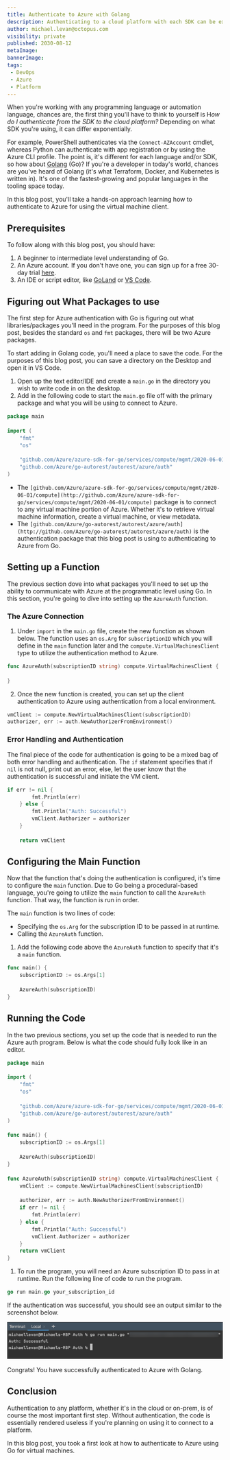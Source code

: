 ```yaml
---
title: Authenticate to Azure with Golang
description: Authenticating to a cloud platform with each SDK can be extremely different. Learn how to do it today with Go
author: michael.levan@octopus.com
visibility: private
published: 2030-08-12
metaImage:
bannerImage:
tags:
 - DevOps
 - Azure
 - Platform
---
```


When you're working with any programming language or automation language, chances are, the first thing you'll have to think to yourself is H*ow do I authenticate from the SDK to the cloud platform?* Depending on what SDK you're using, it can differ exponentially. 

For example, PowerShell authenticates via the `Connect-AZAccount` cmdlet, whereas Python can authenticate with app registration or by using the Azure CLI profile. The point is, it's different for each language and/or SDK, so how about [Golang](https://golang.org/) (Go)? If you're a developer in today's world, chances are you've heard of Golang (it's what Terraform, Docker, and Kubernetes is written in). It's one of the fastest-growing and popular languages in the tooling space today.

In this blog post, you'll take a hands-on approach learning how to authenticate to Azure for using the virtual machine client.

## Prerequisites

To follow along with this blog post, you should have:

1. A beginner to intermediate level understanding of Go.
2. An Azure account. If you don't have one, you can sign up for a free 30-day trial [here](https://azure.microsoft.com/en-us/free/).
3. An IDE or script editor, like [GoLand](https://www.jetbrains.com/go/) or [VS Code](https://code.visualstudio.com/).

## Figuring out What Packages to use

The first step for Azure authentication with Go is figuring out what libraries/packages you'll need in the program. For the purposes of this blog post, besides the standard `os` and `fmt` packages, there will be two Azure packages.

To start adding in Golang code, you'll need a place to save the code. For the purposes of this blog post, you can save a directory on the Desktop and open it in VS Code.

1. Open up the text editor/IDE and create a `main.go` in the directory you wish to write code in on the desktop.
2. Add in the following code to start the `main.go` file off with the primary package and what you will be using to connect to Azure.

```go
package main

import (
	"fmt"
	"os"

	"github.com/Azure/azure-sdk-for-go/services/compute/mgmt/2020-06-01/compute"
	"github.com/Azure/go-autorest/autorest/azure/auth"
)
```

- The `[github.com/Azure/azure-sdk-for-go/services/compute/mgmt/2020-06-01/compute](http://github.com/Azure/azure-sdk-for-go/services/compute/mgmt/2020-06-01/compute)` package is to connect to any virtual machine portion of Azure. Whether it's to retrieve virtual machine information, create a virtual machine, or view metadata.
- The `[github.com/Azure/go-autorest/autorest/azure/auth](http://github.com/Azure/go-autorest/autorest/azure/auth)` is the authentication package that this blog post is using to authenticating to Azure from Go.

## Setting up a Function

The previous section dove into what packages you'll need to set up the ability to communicate with Azure at the programmatic level using Go. In this section, you're going to dive into setting up the `AzureAuth` function.

### The Azure Connection

1. Under `import` in the `main.go` file, create the new function as shown below. The function uses an `os.Arg` for `subscriptionID` which you will define in the `main` function later and the `compute.VirtualMachinesClient` type to utilize the authentication method to Azure.

```go
func AzureAuth(subscriptionID string) compute.VirtualMachinesClient {

}
```

  2. Once the new function is created, you can set up the client authentication to Azure using authentication from a local environment.

```go
vmClient := compute.NewVirtualMachinesClient(subscriptionID)
authorizer, err := auth.NewAuthorizerFromEnvironment()
```

### Error Handling and Authentication

The final piece of the code for authentication is going to be a mixed bag of both error handling and authentication. The `if` statement specifies that if `nil` is not null, print out an error, else, let the user know that the authentication is successful and initiate the VM client.

```go
if err != nil {
		fmt.Println(err)
	} else {
		fmt.Println("Auth: Successful")
		vmClient.Authorizer = authorizer
	}

	return vmClient
```

## Configuring the Main Function

Now that the function that's doing the authentication is configured, it's time to configure the `main` function. Due to Go being a procedural-based language, you're going to utilize the `main` function to call the `AzureAuth` function. That way, the function is run in order.

The `main` function is two lines of code:

- Specifying the `os.Arg` for the subscription ID to be passed in at runtime.
- Calling the `AzureAuth` function.
1. Add the following code above the `AzureAuth` function to specify that it's a `main` function.

```go
func main() {
	subscriptionID := os.Args[1]

	AzureAuth(subscriptionID)
}
```

## Running the Code

In the two previous sections, you set up the code that is needed to run the Azure auth program. Below is what the code should fully look like in an editor.

```go
package main

import (
	"fmt"
	"os"

	"github.com/Azure/azure-sdk-for-go/services/compute/mgmt/2020-06-01/compute"
	"github.com/Azure/go-autorest/autorest/azure/auth"
)

func main() {
	subscriptionID := os.Args[1]

	AzureAuth(subscriptionID)
}

func AzureAuth(subscriptionID string) compute.VirtualMachinesClient {
	vmClient := compute.NewVirtualMachinesClient(subscriptionID)

	authorizer, err := auth.NewAuthorizerFromEnvironment()
	if err != nil {
		fmt.Println(err)
	} else {
		fmt.Println("Auth: Successful")
		vmClient.Authorizer = authorizer
	}
	return vmClient
}
```

1. To run the program, you will need an Azure subscription ID to pass in at runtime. Run the following line of code to run the program.

```go
go run main.go your_subscription_id
```

If the authentication was successful, you should see an output similar to the screenshot below.

![](images/1.png)

Congrats! You have successfully authenticated to Azure with Golang.

## Conclusion

Authentication to any platform, whether it's in the cloud or on-prem, is of course the most important first step. Without authentication, the code is essentially rendered useless if you're planning on using it to connect to a platform.

In this blog post, you took a first look at how to authenticate to Azure using Go for virtual machines.